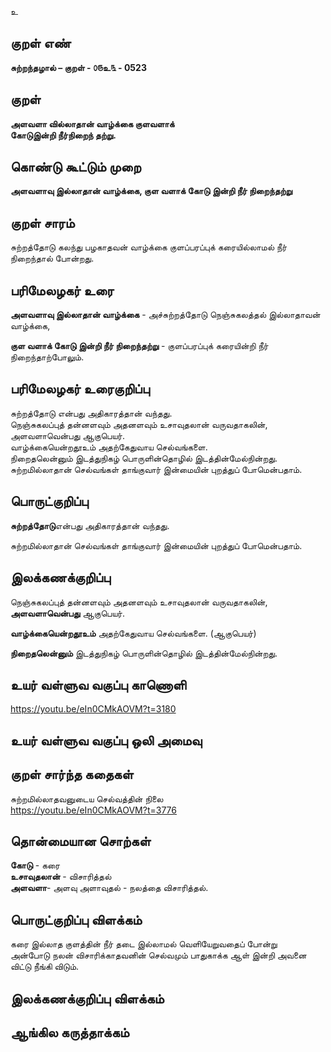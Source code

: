 உ

## குறள் எண் 

**சுற்றந்தழால் – குறள் - ௦௫உ௩ - 0523**  

## குறள் 

**அளவளா வில்லாதான் வாழ்க்கை குளவளாக்  
கோடுஇன்றி நீர்நிறைந் தற்று.**

## கொண்டு கூட்டும் முறை

**அளவளாவு இல்லாதான் வாழ்க்கை, குள வளாக் கோடு இன்றி நீர் நிறைந்தற்று** 

## குறள் சாரம் 

சுற்றத்தோடு கலந்து பழகாதவன் வாழ்க்கை குளப்பரப்புக் கரையில்லாமல் நீர் நிறைந்தால் போன்றது.   

## பரிமேலழகர் உரை

**அளவளாவு இல்லாதான் வாழ்க்கை** - அச்சுற்றத்தோடு நெஞ்சுகலத்தல் இல்லாதாவன் வாழ்க்கை,  

**குள வளாக் கோடு இன்றி நீர் நிறைந்தற்று** - குளப்பரப்புக் கரையின்றி நீர் நிறைந்தாற்போலும்.  


## பரிமேலழகர் உரைகுறிப்பு   

சுற்றத்தோடு என்பது அதிகாரத்தான் வந்தது.  
நெஞ்சுகலப்புத் தன்னளவும் அதனளவும் உசாவுதலான் வருவதாகலின், அளவளாவென்பது ஆகுபெயர்.  
வாழ்க்கையென்றதூஉம் அதற்கேதுவாய செல்வங்களை.  
நிறைதலென்னும் இடத்துநிகழ் பொருளின்தொழில் இடத்தின்மேல்நின்றது.  
சுற்றமில்லாதான் செல்வங்கள் தாங்குவார் இன்மையின் புறத்துப் போமென்பதாம்.    

## பொருட்குறிப்பு 

**சுற்றத்தோடு**என்பது அதிகாரத்தான் வந்தது.  
   
சுற்றமில்லாதான் செல்வங்கள் தாங்குவார் இன்மையின் புறத்துப் போமென்பதாம்.    

## இலக்கணக்குறிப்பு  

நெஞ்சுகலப்புத் தன்னளவும் அதனளவும் உசாவுதலான் வருவதாகலின்,  
**அளவளாவென்பது** ஆகுபெயர்.    

**வாழ்க்கையென்றதூஉம்** அதற்கேதுவாய செல்வங்களை. (ஆகுபெயர்)

**நிறைதலென்னும்** இடத்துநிகழ் பொருளின்தொழில் இடத்தின்மேல்நின்றது.

## உயர் வள்ளுவ வகுப்பு காணொளி

https://youtu.be/eIn0CMkAOVM?t=3180

## உயர் வள்ளுவ வகுப்பு ஒலி அமைவு 

 
## குறள் சார்ந்த கதைகள் 

சுற்றமில்லாதவனுடைய செல்வத்தின் நிலை  
https://youtu.be/eIn0CMkAOVM?t=3776

## தொன்மையான சொற்கள்

**கோடு** - கரை   
**உசாவுதலான்** -  விசாரித்தல்  
**அளவளா**- அளவு அளாவுதல் - நலத்தை விசாரித்தல்.  

## பொருட்குறிப்பு விளக்கம்

கரை இல்லாத குளத்தின் நீர் தடை இல்லாமல் வெளியேறுவதைப் போன்று  
அன்போடு நலன் விசாரிக்காதவனின் செல்வமும் பாதுகாக்க ஆள் இன்றி அவனை விட்டு நீங்கி விடும்.

## இலக்கணக்குறிப்பு விளக்கம்


## ஆங்கில கருத்தாக்கம் 


